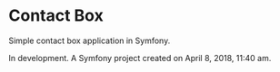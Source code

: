 Contact Box
=========

Simple contact box application in Symfony.

In development.
A Symfony project created on April 8, 2018, 11:40 am.
